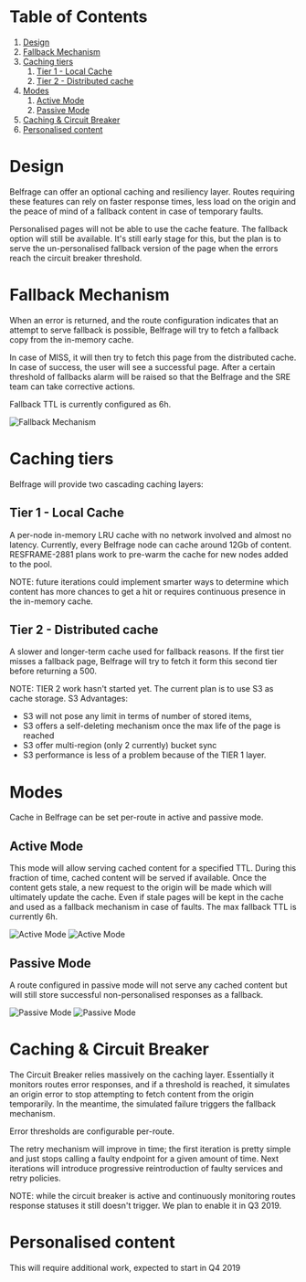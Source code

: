 
# Table of Contents

1.  [Design](#org04522d0)
2.  [Fallback Mechanism](#orga4b8508)
3.  [Caching tiers](#org41b3228)
    1.  [Tier 1 - Local Cache](#org14d93d9)
    2.  [Tier 2 - Distributed cache](#orgeb982e3)
4.  [Modes](#orgb52fd76)
    1.  [Active Mode](#orgc93f17b)
    2.  [Passive Mode](#org021da99)
5.  [Caching & Circuit Breaker](#org1fad263)
6.  [Personalised content](#org9233a53)


<a id="org04522d0"></a>

# Design

Belfrage can offer an optional caching and resiliency layer. Routes requiring these features can rely on faster response times, less load on the origin and the peace of mind of a fallback content in case of temporary faults.

Personalised pages will not be able to use the cache feature. The fallback option will still be available. It's still early stage for this, but the plan is to serve the un-personalised fallback version of the page when the errors reach the circuit breaker threshold.


<a id="orga4b8508"></a>

# Fallback Mechanism

When an error is returned, and the route configuration indicates that an attempt to serve fallback is possible, Belfrage will try to fetch a fallback copy from the in-memory cache. 

In case of MISS, it will then try to fetch this page from the distributed cache. In case of success, the user will see a successful page. After a certain threshold of fallbacks alarm will be raised so that the Belfrage and the SRE team can take corrective actions.

Fallback TTL is currently configured as 6h.

![Fallback Mechanism](https://github.com/bbc/belfrage/blob/master/docs/img/belfrage_fallback_mechanism.png "Fallback Mechanism")

<a id="org41b3228"></a>

# Caching tiers

Belfrage will provide two cascading caching layers:


<a id="org14d93d9"></a>

## Tier 1 - Local Cache

A per-node in-memory LRU cache with no network involved and almost no latency. Currently, every Belfrage node can cache around 12Gb of content.
RESFRAME-2881 plans work to pre-warm the cache for new nodes added to the pool.

NOTE: future iterations could implement smarter ways to determine which content has more chances to get a hit or requires continuous presence in the in-memory cache.


<a id="orgeb982e3"></a>

## Tier 2 - Distributed cache

A slower and longer-term cache used for fallback reasons. If the first tier misses a fallback page, Belfrage will try to fetch it form this second tier before returning a 500.

NOTE: TIER 2 work hasn't started yet. The current plan is to use S3 as cache storage.
S3 Advantages:

-   S3 will not pose any limit in terms of number of stored items,
-   S3  offers a self-deleting mechanism once the max life of the page is reached
-   S3 offer multi-region (only 2 currently) bucket sync
-   S3 performance is less of a problem because of the TIER 1 layer.


<a id="orgb52fd76"></a>

# Modes

Cache in Belfrage can be set per-route in active and passive mode.


<a id="orgc93f17b"></a>

## Active Mode

This mode will allow serving cached content for a specified TTL. During this fraction of time, cached content will be served if available. Once the content gets stale, a new request to the origin will be made which will ultimately update the cache. Even if stale pages will be kept in the cache and used as a fallback mechanism in case of faults. The max fallback TTL is currently 6h.

![Active Mode](https://github.com/bbc/belfrage/blob/master/docs/img/belfrage_active_cache_hit.png "Active Mode HIT")
![Active Mode](https://github.com/bbc/belfrage/blob/master/docs/img/belfrage_active_cache_miss.png "Active Mode MISS")

<a id="org021da99"></a>

## Passive Mode

A route configured in passive mode will not serve any cached content but will still store successful non-personalised responses as a fallback.

![Passive Mode](https://github.com/bbc/belfrage/blob/master/docs/img/belfrage_passive_cache_200.png "Passive Mode 200")
![Passive Mode](https://github.com/bbc/belfrage/blob/master/docs/img/belfrage_passive_cache_500.png "Passive Mode 500")

<a id="org1fad263"></a>

# Caching & Circuit Breaker

The Circuit Breaker relies massively on the caching layer. Essentially it monitors routes error responses, and if a threshold is reached, it simulates an origin error to stop attempting to fetch content from the origin temporarily. In the meantime, the simulated failure triggers the fallback mechanism.

Error thresholds are configurable per-route.

The retry mechanism will improve in time; the first iteration is pretty simple and just stops calling a faulty endpoint for a given amount of time. Next iterations will introduce progressive reintroduction of faulty services and retry policies.

NOTE: while the circuit breaker is active and continuously monitoring routes response statuses it still doesn't trigger. We plan to enable it in Q3 2019.


<a id="org9233a53"></a>

# Personalised content

This will require additional work, expected to start in Q4 2019


